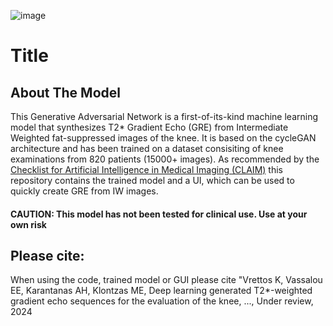![image](https://github.com/user-attachments/assets/c7c9d55e-311d-4733-a3df-4eaca117df8c)

# Title

## About The Model
This Generative Adversarial Network is a first-of-its-kind machine learning model that synthesizes T2* Gradient Echo (GRE) from Intermediate Weighted fat-suppressed images of the knee. It is based on the cycleGAN architecture and has been trained on a dataset consisiting of knee examinations from 820 patients (15000+ images). As recommended by the [Checklist for Artificial Intelligence in Medical Imaging (CLAIM)](https://pubs.rsna.org/page/ai/claim) this repository contains the trained model and a UI, which can be used to quickly create GRE from IW images.

#### CAUTION: This model has not been tested for clinical use. Use at your own risk

## Please cite:
When using the code, trained model or GUI please cite "Vrettos K, Vassalou EE, Karantanas AH, Klontzas ME, Deep learning generated T2*-weighted gradient echo sequences for the evaluation of the knee, ..., Under review, 2024
